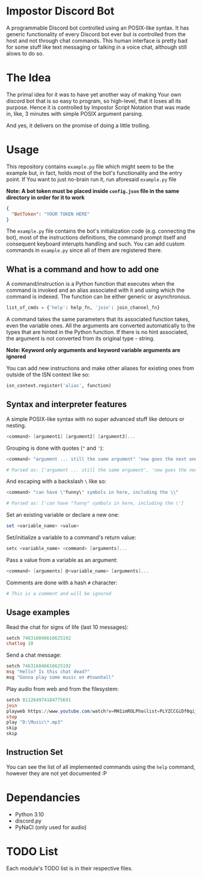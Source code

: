# Impostor Discord Bot

A programmable Discord bot controlled using an POSIX-like syntax. It has generic functionality of every Discord bot ever but is controlled from the host and not through chat commands. This human interface is pretty bad for some stuff like text messaging or talking in a voice chat, although still alows to do so.

# The Idea
The primal idea for it was to have yet another way of making Your own discord bot that is so easy to program, so high-level, that it loses all its purpose. Hence it is controlled by Impostor Script Notation that was made in, like, 3 minutes with simple POSIX argument parsing.

And yes, it delivers on the promise of doing a little trolling.

# Usage
This repository contains `example.py` file which might seem to be the example but, in fact, holds most of the bot's functionality and the entry point. If You want to just no-brain run it, run aforesaid `example.py` file

**Note: A bot token must be placed inside `config.json` file in the same directory in order for it to work**
```json
{
  "BotToken": "YOUR TOKEN HERE"
}
```

The `example.py` file contains the bot's initialization code (e.g. connecting the bot), most of the instructions definitions, the command prompt itself and consequent keyboard interupts handling and such. You can add custom commands in `example.py` since all of them are registered there.

## What is a command and how to add one
A command/instruction is a Python function that executes when the command is invoked and an alias associated with it and using which the command is indexed. The function can be either generic or asynchronous.

```py
list_of_cmds = {'help': help_fn, 'join': join_channel_fn}
```

A command takes the same parameters that its associated function takes, even the variable ones. All the arguments are converted automatically to the types that are hinted in the Python function. If there is no hint associated, the argument is not converted from its original type - string.

**Note: Keyword only arguments and keyword variable arguments are ignored**

You can add new instructions and make other aliases for existing ones from outside of the ISN context like so:
```py
isn_context.register('alias', function)
```

## Syntax and interpreter features
A simple POSIX-like syntax with no super advanced stuff like detours or nesting.

```ps1
<command> [argument1] [argument2] [argument3]...
```

Grouping is done with quotes (`"` and `'`):
```ps1
<command> "argument ... still the same argument" 'now goes the next one'

# Parsed as: ['argument ... still the same argument', 'now goes the next one']
```

And escaping with a backslash `\` like so:
```ps1
<command> "can have \"funny\" symbols in here, including the \\"

# Parsed as: ['can have "funny" symbols in here, including the \']
```

Set an existing variable or declare a new one:
```ps1
set <variable_name> <value>
```

Set/initialize a variable to a command's return value:
```ps1
setc <variable_name> <command> [arguments]...
```  

Pass a value from a variable as an argument:
```ps1
<command> [arguments] @<variable_name> [arguments]...
```

Comments are done with a hash `#` character:
```ps1
# This is a comment and will be ignored
```

## Usage examples
Read the chat for signs of life (last 10 messages):
```ps1
setch 746316046616625192
chatlog 10
```

Send a chat message:
```ps1
setch 746316046616625192
msg "Hello? Is this chat dead?"
msg "Gonna play some music on #townhall"
```

Play audio from web and from the filesystem:
```ps1
setch 811264974184775691
join
playweb https://www.youtube.com/watch?v=MH1imROLPho&list=PLYZCCGiDf0qijxmpClFxZlVWWyzuwjy2y&index=1
stop
play "D:\Music\*.mp3"
skip
skip
```

## Instruction Set
You can see the list of all implemented commands using the `help` command, however they are not yet documented :P

# Dependancies
- Python 3.10
- discord.py
- PyNaCl (only used for audio)

# TODO List
Each module's TODO list is in their respective files.
